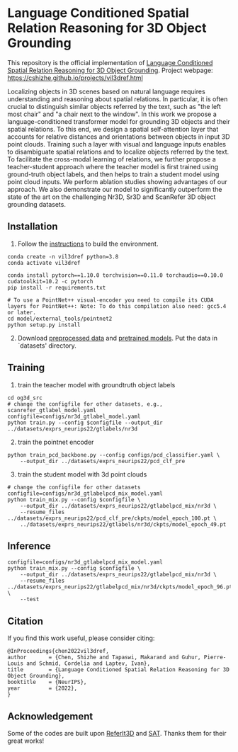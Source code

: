 # Language Conditioned Spatial Relation Reasoning for 3D Object Grounding

This repository is the official implementation of [Language Conditioned Spatial Relation Reasoning for 3D Object Grounding](). 
Project webpage: https://cshizhe.github.io/projects/vil3dref.html

Localizing objects in 3D scenes based on natural language requires understanding and reasoning about spatial relations. In particular, it is often crucial to distinguish similar objects referred by the text, such as "the left most chair" and "a chair next to the window". In this work we propose a language-conditioned transformer model for grounding 3D objects and their spatial relations. To this end, we design a spatial self-attention layer that accounts for relative distances and orientations between objects in input 3D point clouds. Training such a layer with visual and language inputs enables to disambiguate spatial relations and to localize objects referred by the text. To facilitate the cross-modal learning of relations, we further propose a teacher-student approach where the teacher model is first trained using ground-truth object labels, and then helps to train a student model using point cloud inputs. We perform ablation studies showing advantages of our approach. We also demonstrate our model to significantly outperform the state of the art on the challenging Nr3D, Sr3D and ScanRefer 3D object grounding datasets.


## Installation
1. Follow the [instructions](https://github.com/zyang-ur/SAT#prerequisites) to build the environment.
```
conda create -n vil3dref python=3.8
conda activate vil3dref

conda install pytorch==1.10.0 torchvision==0.11.0 torchaudio==0.10.0 cudatoolkit=10.2 -c pytorch
pip install -r requirements.txt

# To use a PointNet++ visual-encoder you need to compile its CUDA layers for PointNet++: Note: To do this compilation also need: gcc5.4 or later.
cd model/external_tools/pointnet2
python setup.py install
```

2. Download [preprocessed data](https://www.dropbox.com/s/n0m5bpfvea1fg7w/referit3d.tar.gz?dl=0) and [pretrained models](https://www.dropbox.com/s/5zh8wgt7x2iqq76/exprs_neurips22.tar.gz?dl=0). Put the data in `datasets' directory.



## Training
1. train the teacher model with groundtruth object labels
```
cd og3d_src
# change the configfile for other datasets, e.g., scanrefer_gtlabel_model.yaml
configfile=configs/nr3d_gtlabel_model.yaml
python train.py --config $configfile --output_dir ../datasets/exprs_neurips22/gtlabels/nr3d
```

2. train the pointnet encoder
```
python train_pcd_backbone.py --config configs/pcd_classifier.yaml \
    --output_dir ../datasets/exprs_neurips22/pcd_clf_pre
```

3. train the student model with 3d point clouds
```
# change the configfile for other datasets
configfile=configs/nr3d_gtlabelpcd_mix_model.yaml
python train_mix.py --config $configfile \
    --output_dir ../datasets/exprs_neurips22/gtlabelpcd_mix/nr3d \
    --resume_files ../datasets/exprs_neurips22/pcd_clf_pre/ckpts/model_epoch_100.pt \
    ../datasets/exprs_neurips22/gtlabels/nr3d/ckpts/model_epoch_49.pt
```

## Inference
```
configfile=configs/nr3d_gtlabelpcd_mix_model.yaml
python train_mix.py --config $configfile \
    --output_dir ../datasets/exprs_neurips22/gtlabelpcd_mix/nr3d \
    --resume_files ../datasets/exprs_neurips22/gtlabelpcd_mix/nr3d/ckpts/model_epoch_96.pt \
    --test
```

## Citation
If you find this work useful, please consider citing:
```
@InProceedings{chen2022vil3dref,
author       = {Chen, Shizhe and Tapaswi, Makarand and Guhur, Pierre-Louis and Schmid, Cordelia and Laptev, Ivan},
title        = {Language Conditioned Spatial Relation Reasoning for 3D Object Grounding},
booktitle    = {NeurIPS},
year         = {2022},
}
```

## Acknowledgement
Some of the codes are built upon [ReferIt3D](https://github.com/referit3d/referit3d) and [SAT](https://github.com/zyang-ur/SAT).
Thanks them for their great works!
